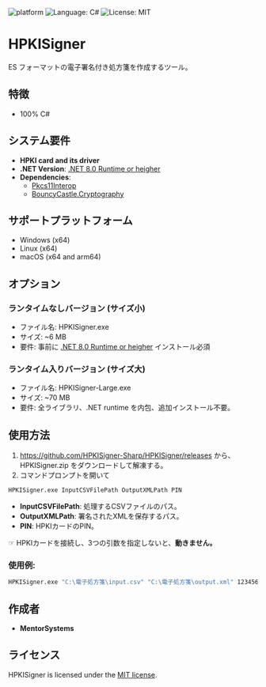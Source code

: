 ![platform](https://img.shields.io/static/v1?label=platform&message=win-64%20|%20mac-intel%20|%20mac-arm%20|%20linux&color=blue)
![Language: C#](https://img.shields.io/badge/Language-C%23-blue.svg)
![License: MIT](https://img.shields.io/badge/License-MIT-yellow.svg)

# HPKISigner

ES フォーマットの電子署名付き処方箋を作成するツール。

## 特徴
- 100% C#
  
## システム要件
- **HPKI card and its driver**
- **.NET Version**: [.NET 8.0 Runtime or heigher](https://dotnet.microsoft.com/en-us/download/dotnet/8.0)
- **Dependencies**:
  - [Pkcs11Interop](https://github.com/Pkcs11Interop/Pkcs11Interop)
  - [BouncyCastle.Cryptography](https://www.bouncycastle.org/csharp/)

## サポートプラットフォーム
- Windows (x64)
- Linux (x64)
- macOS (x64 and arm64)

## オプション
### ランタイムなしバージョン (サイズ小)
  - ファイル名: HPKISigner.exe
  - サイズ: ~6 MB
  - 要件: 事前に [.NET 8.0 Runtime or heigher](https://dotnet.microsoft.com/en-us/download/dotnet/8.0) インストール必須

### ランタイム入りバージョン (サイズ大)
  - ファイル名: HPKISigner-Large.exe
  - サイズ: ~70 MB
  - 要件: 全ライブラリ、.NET runtime を内包、追加インストール不要。

## 使用方法
1. https://github.com/HPKISigner-Sharp/HPKISigner/releases から、HPKISigner.zip をダウンロードして解凍する。
2. コマンドプロンプトを開いて
```cmd
HPKISigner.exe InputCSVFilePath OutputXMLPath PIN
```
- **InputCSVFilePath**: 処理するCSVファイルのパス。
- **OutputXMLPath**: 署名されたXMLを保存するパス。
- **PIN**: HPKIカードのPIN。

☞ HPKIカードを接続し、3つの引数を指定しないと、**動きません。**

### 使用例:
```cmd
HPKISigner.exe "C:\電子処方箋\input.csv" "C:\電子処方箋\output.xml" 123456
```

## 作成者
- **MentorSystems**  

## ライセンス
HPKISigner is licensed under the [MIT license](https://en.wikipedia.org/wiki/MIT_License).

